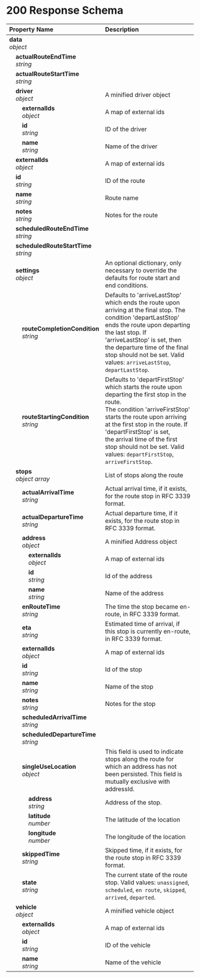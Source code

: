 # 200 Response Schema
| Property Name | Description |
| :------------ | :---------- |
| **data**<br/>_object_ |  |
| **&nbsp;&nbsp;&nbsp;&nbsp;actualRouteEndTime**<br/>_&nbsp;&nbsp;&nbsp;&nbsp;string_ |  |
| **&nbsp;&nbsp;&nbsp;&nbsp;actualRouteStartTime**<br/>_&nbsp;&nbsp;&nbsp;&nbsp;string_ |  |
| **&nbsp;&nbsp;&nbsp;&nbsp;driver**<br/>_&nbsp;&nbsp;&nbsp;&nbsp;object_ | A minified driver object |
| **&nbsp;&nbsp;&nbsp;&nbsp;&nbsp;&nbsp;&nbsp;&nbsp;externalIds**<br/>_&nbsp;&nbsp;&nbsp;&nbsp;&nbsp;&nbsp;&nbsp;&nbsp;object_ | A map of external ids |
| **&nbsp;&nbsp;&nbsp;&nbsp;&nbsp;&nbsp;&nbsp;&nbsp;id**<br/>_&nbsp;&nbsp;&nbsp;&nbsp;&nbsp;&nbsp;&nbsp;&nbsp;string_ | ID of the driver |
| **&nbsp;&nbsp;&nbsp;&nbsp;&nbsp;&nbsp;&nbsp;&nbsp;name**<br/>_&nbsp;&nbsp;&nbsp;&nbsp;&nbsp;&nbsp;&nbsp;&nbsp;string_ | Name of the driver |
| **&nbsp;&nbsp;&nbsp;&nbsp;externalIds**<br/>_&nbsp;&nbsp;&nbsp;&nbsp;object_ | A map of external ids |
| **&nbsp;&nbsp;&nbsp;&nbsp;id**<br/>_&nbsp;&nbsp;&nbsp;&nbsp;string_ | ID of the route |
| **&nbsp;&nbsp;&nbsp;&nbsp;name**<br/>_&nbsp;&nbsp;&nbsp;&nbsp;string_ | Route name |
| **&nbsp;&nbsp;&nbsp;&nbsp;notes**<br/>_&nbsp;&nbsp;&nbsp;&nbsp;string_ | Notes for the route |
| **&nbsp;&nbsp;&nbsp;&nbsp;scheduledRouteEndTime**<br/>_&nbsp;&nbsp;&nbsp;&nbsp;string_ |  |
| **&nbsp;&nbsp;&nbsp;&nbsp;scheduledRouteStartTime**<br/>_&nbsp;&nbsp;&nbsp;&nbsp;string_ |  |
| **&nbsp;&nbsp;&nbsp;&nbsp;settings**<br/>_&nbsp;&nbsp;&nbsp;&nbsp;object_ | An optional dictionary, only necessary to override the defaults for route start and end conditions. |
| **&nbsp;&nbsp;&nbsp;&nbsp;&nbsp;&nbsp;&nbsp;&nbsp;routeCompletionCondition**<br/>_&nbsp;&nbsp;&nbsp;&nbsp;&nbsp;&nbsp;&nbsp;&nbsp;string_ | Defaults to 'arriveLastStop' which ends the route upon arriving at the final stop. The condition 'departLastStop' <br/>ends the route upon departing the last stop. If 'arriveLastStop' is set, then the departure time of the final stop should not be set. Valid values: `arriveLastStop`, `departLastStop`. |
| **&nbsp;&nbsp;&nbsp;&nbsp;&nbsp;&nbsp;&nbsp;&nbsp;routeStartingCondition**<br/>_&nbsp;&nbsp;&nbsp;&nbsp;&nbsp;&nbsp;&nbsp;&nbsp;string_ | Defaults to 'departFirstStop' which starts the route upon departing the first stop in the route.<br/> The condition 'arriveFirstStop' starts the route upon arriving at the first stop in the route. If 'departFirstStop' is set,<br/>the arrival time of the first stop should not be set. Valid values: `departFirstStop`, `arriveFirstStop`. |
| **&nbsp;&nbsp;&nbsp;&nbsp;stops**<br/>_&nbsp;&nbsp;&nbsp;&nbsp;object array_ | List of stops along the route |
| **&nbsp;&nbsp;&nbsp;&nbsp;&nbsp;&nbsp;&nbsp;&nbsp;actualArrivalTime**<br/>_&nbsp;&nbsp;&nbsp;&nbsp;&nbsp;&nbsp;&nbsp;&nbsp;string_ | Actual arrival time, if it exists, for the route stop in RFC 3339 format. |
| **&nbsp;&nbsp;&nbsp;&nbsp;&nbsp;&nbsp;&nbsp;&nbsp;actualDepartureTime**<br/>_&nbsp;&nbsp;&nbsp;&nbsp;&nbsp;&nbsp;&nbsp;&nbsp;string_ | Actual departure time, if it exists, for the route stop in RFC 3339 format. |
| **&nbsp;&nbsp;&nbsp;&nbsp;&nbsp;&nbsp;&nbsp;&nbsp;address**<br/>_&nbsp;&nbsp;&nbsp;&nbsp;&nbsp;&nbsp;&nbsp;&nbsp;object_ | A minified Address object |
| **&nbsp;&nbsp;&nbsp;&nbsp;&nbsp;&nbsp;&nbsp;&nbsp;&nbsp;&nbsp;&nbsp;&nbsp;externalIds**<br/>_&nbsp;&nbsp;&nbsp;&nbsp;&nbsp;&nbsp;&nbsp;&nbsp;&nbsp;&nbsp;&nbsp;&nbsp;object_ | A map of external ids |
| **&nbsp;&nbsp;&nbsp;&nbsp;&nbsp;&nbsp;&nbsp;&nbsp;&nbsp;&nbsp;&nbsp;&nbsp;id**<br/>_&nbsp;&nbsp;&nbsp;&nbsp;&nbsp;&nbsp;&nbsp;&nbsp;&nbsp;&nbsp;&nbsp;&nbsp;string_ | Id of the address |
| **&nbsp;&nbsp;&nbsp;&nbsp;&nbsp;&nbsp;&nbsp;&nbsp;&nbsp;&nbsp;&nbsp;&nbsp;name**<br/>_&nbsp;&nbsp;&nbsp;&nbsp;&nbsp;&nbsp;&nbsp;&nbsp;&nbsp;&nbsp;&nbsp;&nbsp;string_ | Name of the address |
| **&nbsp;&nbsp;&nbsp;&nbsp;&nbsp;&nbsp;&nbsp;&nbsp;enRouteTime**<br/>_&nbsp;&nbsp;&nbsp;&nbsp;&nbsp;&nbsp;&nbsp;&nbsp;string_ | The time the stop became en-route, in RFC 3339 format. |
| **&nbsp;&nbsp;&nbsp;&nbsp;&nbsp;&nbsp;&nbsp;&nbsp;eta**<br/>_&nbsp;&nbsp;&nbsp;&nbsp;&nbsp;&nbsp;&nbsp;&nbsp;string_ | Estimated time of arrival, if this stop is currently en-route, in RFC 3339 format. |
| **&nbsp;&nbsp;&nbsp;&nbsp;&nbsp;&nbsp;&nbsp;&nbsp;externalIds**<br/>_&nbsp;&nbsp;&nbsp;&nbsp;&nbsp;&nbsp;&nbsp;&nbsp;object_ | A map of external ids |
| **&nbsp;&nbsp;&nbsp;&nbsp;&nbsp;&nbsp;&nbsp;&nbsp;id**<br/>_&nbsp;&nbsp;&nbsp;&nbsp;&nbsp;&nbsp;&nbsp;&nbsp;string_ | Id of the stop |
| **&nbsp;&nbsp;&nbsp;&nbsp;&nbsp;&nbsp;&nbsp;&nbsp;name**<br/>_&nbsp;&nbsp;&nbsp;&nbsp;&nbsp;&nbsp;&nbsp;&nbsp;string_ | Name of the stop |
| **&nbsp;&nbsp;&nbsp;&nbsp;&nbsp;&nbsp;&nbsp;&nbsp;notes**<br/>_&nbsp;&nbsp;&nbsp;&nbsp;&nbsp;&nbsp;&nbsp;&nbsp;string_ | Notes for the stop |
| **&nbsp;&nbsp;&nbsp;&nbsp;&nbsp;&nbsp;&nbsp;&nbsp;scheduledArrivalTime**<br/>_&nbsp;&nbsp;&nbsp;&nbsp;&nbsp;&nbsp;&nbsp;&nbsp;string_ |  |
| **&nbsp;&nbsp;&nbsp;&nbsp;&nbsp;&nbsp;&nbsp;&nbsp;scheduledDepartureTime**<br/>_&nbsp;&nbsp;&nbsp;&nbsp;&nbsp;&nbsp;&nbsp;&nbsp;string_ |  |
| **&nbsp;&nbsp;&nbsp;&nbsp;&nbsp;&nbsp;&nbsp;&nbsp;singleUseLocation**<br/>_&nbsp;&nbsp;&nbsp;&nbsp;&nbsp;&nbsp;&nbsp;&nbsp;object_ | This field is used to indicate stops along the route for which an address has not been persisted. This field is mutually exclusive with addressId. |
| **&nbsp;&nbsp;&nbsp;&nbsp;&nbsp;&nbsp;&nbsp;&nbsp;&nbsp;&nbsp;&nbsp;&nbsp;address**<br/>_&nbsp;&nbsp;&nbsp;&nbsp;&nbsp;&nbsp;&nbsp;&nbsp;&nbsp;&nbsp;&nbsp;&nbsp;string_ | Address of the stop. |
| **&nbsp;&nbsp;&nbsp;&nbsp;&nbsp;&nbsp;&nbsp;&nbsp;&nbsp;&nbsp;&nbsp;&nbsp;latitude**<br/>_&nbsp;&nbsp;&nbsp;&nbsp;&nbsp;&nbsp;&nbsp;&nbsp;&nbsp;&nbsp;&nbsp;&nbsp;number_ | The latitude of the location |
| **&nbsp;&nbsp;&nbsp;&nbsp;&nbsp;&nbsp;&nbsp;&nbsp;&nbsp;&nbsp;&nbsp;&nbsp;longitude**<br/>_&nbsp;&nbsp;&nbsp;&nbsp;&nbsp;&nbsp;&nbsp;&nbsp;&nbsp;&nbsp;&nbsp;&nbsp;number_ | The longitude of the location |
| **&nbsp;&nbsp;&nbsp;&nbsp;&nbsp;&nbsp;&nbsp;&nbsp;skippedTime**<br/>_&nbsp;&nbsp;&nbsp;&nbsp;&nbsp;&nbsp;&nbsp;&nbsp;string_ | Skipped time, if it exists, for the route stop in RFC 3339 format. |
| **&nbsp;&nbsp;&nbsp;&nbsp;&nbsp;&nbsp;&nbsp;&nbsp;state**<br/>_&nbsp;&nbsp;&nbsp;&nbsp;&nbsp;&nbsp;&nbsp;&nbsp;string_ | The current state of the route stop. Valid values: `unassigned`, `scheduled`, `en route`, `skipped`, `arrived`, `departed`. |
| **&nbsp;&nbsp;&nbsp;&nbsp;vehicle**<br/>_&nbsp;&nbsp;&nbsp;&nbsp;object_ | A minified vehicle object |
| **&nbsp;&nbsp;&nbsp;&nbsp;&nbsp;&nbsp;&nbsp;&nbsp;externalIds**<br/>_&nbsp;&nbsp;&nbsp;&nbsp;&nbsp;&nbsp;&nbsp;&nbsp;object_ | A map of external ids |
| **&nbsp;&nbsp;&nbsp;&nbsp;&nbsp;&nbsp;&nbsp;&nbsp;id**<br/>_&nbsp;&nbsp;&nbsp;&nbsp;&nbsp;&nbsp;&nbsp;&nbsp;string_ | ID of the vehicle |
| **&nbsp;&nbsp;&nbsp;&nbsp;&nbsp;&nbsp;&nbsp;&nbsp;name**<br/>_&nbsp;&nbsp;&nbsp;&nbsp;&nbsp;&nbsp;&nbsp;&nbsp;string_ | Name of the vehicle |
